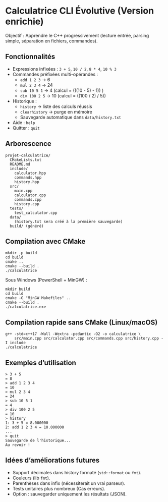 # Calculatrice CLI Évolutive (Version enrichie)

Objectif : Apprendre le C++ progressivement (lecture entrée, parsing simple, séparation en fichiers, commandes).

## Fonctionnalités

- Expressions infixées : `3 + 5`, `10 / 2`, `8 * 4`, `10 % 3`
- Commandes préfixées multi-opérandes :
  - `add 1 2 3` → 6
  - `mul 2 3 4` → 24
  - `sub 10 5 1` → 4 (calcul = (((10 - 5) - 1)) )
  - `div 100 2 5` → 10 (calcul = ((100 / 2) / 5))
- Historique :
  - `history` → liste des calculs réussis
  - `clearhistory` → purge en mémoire
  - Sauvegarde automatique dans `data/history.txt`
- Aide : `help`
- Quitter : `quit`

## Arborescence

```
projet-calculatrice/
  CMakeLists.txt
  README.md
  include/
    calculator.hpp
    commands.hpp
    history.hpp
  src/
    main.cpp
    calculator.cpp
    commands.cpp
    history.cpp
  tests/
    test_calculator.cpp
  data/
    (history.txt sera créé à la première sauvegarde)
  build/ (généré)
```

## Compilation avec CMake

```
mkdir -p build
cd build
cmake ..
cmake --build .
./calculatrice
```

Sous Windows (PowerShell + MinGW) :

```
mkdir build
cd build
cmake -G "MinGW Makefiles" ..
cmake --build .
./calculatrice.exe
```

## Compilation rapide sans CMake (Linux/macOS)

```
g++ -std=c++17 -Wall -Wextra -pedantic -O2 -o calculatrice \
    src/main.cpp src/calculator.cpp src/commands.cpp src/history.cpp -I include
./calculatrice
```

## Exemples d’utilisation

```
> 3 + 5
= 8
> add 1 2 3 4
= 10
> mul 2 3 4
= 24
> sub 10 5 1
= 4
> div 100 2 5
= 10
> history
1: 3 + 5 = 8.000000
2: add 1 2 3 4 = 10.000000
...
> quit
Sauvegarde de l'historique...
Au revoir !
```

## Idées d’améliorations futures

- Support décimales dans history formaté (`std::format` ou `fmt`).
- Couleurs (lib `fmt`).
- Parenthèses dans infix (nécessiterait un vrai parseur).
- Tests unitaires plus nombreux (Cas erreurs).
- Option : sauvegarder uniquement les résultats (JSON).
